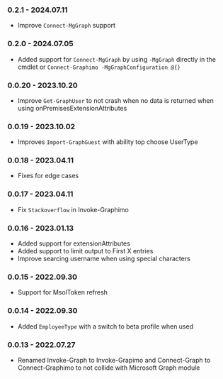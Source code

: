﻿### 0.2.1 - 2024.07.11
- Improve `Connect-MgGraph` support

### 0.2.0 - 2024.07.05
- Added support for `Connect-MgGraph` by using `-MgGraph` directly in the cmdlet or `Connect-Graphimo -MgGraphConfiguration @{}`

### 0.0.20 - 2023.10.20
- Improve `Get-GraphUser` to not crash when no data is returned when using onPremisesExtensionAttributes

### 0.0.19 - 2023.10.02
- Improves `Import-GraphGuest` with ability top choose UserType

### 0.0.18 - 2023.04.11
- Fixes for edge cases

### 0.0.17 - 2023.04.11
- Fix `Stackoverflow` in Invoke-Graphimo

### 0.0.16 - 2023.01.13
- Added support for extensionAttributes
- Added support to limit output to First X entries
- Improve searcing username when using special characters

### 0.0.15 - 2022.09.30
- Support for MsolToken refresh

### 0.0.14 - 2022.09.30
- Added `EmployeeType` with a switch to beta profile when used

### 0.0.13 - 2022.07.27
- Renamed Invoke-Graph to Invoke-Grapimo and Connect-Graph to Connect-Graphimo to not collide with Microsoft Graph module